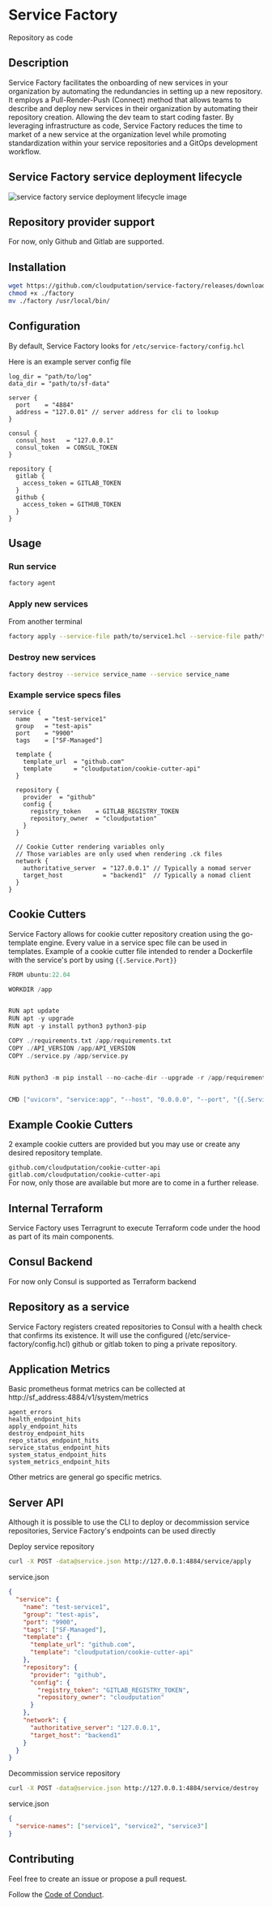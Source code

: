 # Service Factory
Repository as code

## Description
Service Factory facilitates the onboarding of new services in your organization by automating the redundancies in setting up a new repository.
It employs a Pull-Render-Push (Connect) method that allows teams to describe and deploy new services in their organization by automating their repository creation. Allowing the dev team to start coding faster. By leveraging infrastructure as code, Service Factory reduces the time to market of a new service at the organization level while promoting standardization within your service repositories and a GitOps development workflow.

## Service Factory service deployment lifecycle
![service factory service deployment lifecycle image](.release/docs/assets/Service_Factory_service_deployment_lifecycle.jpg)

## Repository provider support
For now, only Github and Gitlab are supported.

## Installation
```bash
wget https://github.com/cloudputation/service-factory/releases/download/${VERSION}/service-factory -O ./factory
chmod +x ./factory
mv ./factory /usr/local/bin/
```

## Configuration
By default, Service Factory looks for `/etc/service-factory/config.hcl`

Here is an example server config file
```hcl
log_dir = "path/to/log"
data_dir = "path/to/sf-data"

server {
  port    = "4884"
  address = "127.0.01" // server address for cli to lookup
}

consul {
  consul_host   = "127.0.0.1"
  consul_token  = CONSUL_TOKEN
}

repository {
  gitlab {
    access_token = GITLAB_TOKEN
  }
  github {
    access_token = GITHUB_TOKEN
  }
}
```

## Usage
### Run service
```bash
factory agent
```

### Apply new services
From another terminal
```bash
factory apply --service-file path/to/service1.hcl --service-file path/to/serviceN.hcl
```
### Destroy new services
```bash
factory destroy --service service_name --service service_name
```

### Example service specs files
```hcl
service {
  name    = "test-service1"
  group   = "test-apis"
  port    = "9900"
  tags    = ["SF-Managed"]

  template {
    template_url  = "github.com"
    template      = "cloudputation/cookie-cutter-api"
  }

  repository {
    provider  = "github"
    config {
      registry_token    = GITLAB_REGISTRY_TOKEN
      repository_owner  = "cloudputation"
    }
  }

  // Cookie Cutter rendering variables only
  // Those variables are only used when rendering .ck files
  network {
    authoritative_server  = "127.0.0.1" // Typically a nomad server
    target_host           = "backend1"  // Typically a nomad client
  }
}
```

## Cookie Cutters
Service Factory allows for cookie cutter repository creation using the go-template engine. Every value in a service spec file can be used in templates. Example of a cookie cutter file intended to render a Dockerfile with the service's port by using `{{.Service.Port}}`
```go
FROM ubuntu:22.04

WORKDIR /app


RUN apt update
RUN apt -y upgrade
RUN apt -y install python3 python3-pip

COPY ./requirements.txt /app/requirements.txt
COPY ./API_VERSION /app/API_VERSION
COPY ./service.py /app/service.py


RUN python3 -m pip install --no-cache-dir --upgrade -r /app/requirements.txt


CMD ["uvicorn", "service:app", "--host", "0.0.0.0", "--port", "{{.Service.Port}}"]

```
## Example Cookie Cutters
2 example cookie cutters are provided but you may use or create any desired repository template.

`github.com/cloudputation/cookie-cutter-api`<br>
`gitlab.com/cloudputation/cookie-cutter-api`<br>
For now, only those are available but more are to come in a further release.

## Internal Terraform
Service Factory uses Terragrunt to execute Terraform code under the hood as part of its main components.

## Consul Backend
For now only Consul is supported as Terraform backend

## Repository as a service
Service Factory registers created repositories to Consul with a health check that confirms its existence. It will use the configured (/etc/service-factory/config.hcl) github or gitlab token to ping a private repository.

## Application Metrics
Basic prometheus format metrics can be collected at http://sf_address:4884/v1/system/metrics

`agent_errors`<br>
`health_endpoint_hits`<br>
`apply_endpoint_hits`<br>
`destroy_endpoint_hits`<br>
`repo_status_endpoint_hits`<br>
`service_status_endpoint_hits`<br>
`system_status_endpoint_hits`<br>
`system_metrics_endpoint_hits`<br>

Other metrics are general go specific metrics.

## Server API
Although it is possible to use the CLI to deploy or decommission service repositories, Service Factory's endpoints can be used directly

Deploy service repository
```bash
curl -X POST -data@service.json http://127.0.0.1:4884/service/apply
```
service.json
```json
{
  "service": {
    "name": "test-service1",
    "group": "test-apis",
    "port": "9900",
    "tags": ["SF-Managed"],
    "template": {
      "template_url": "github.com",
      "template": "cloudputation/cookie-cutter-api"
    },
    "repository": {
      "provider": "github",
      "config": {
        "registry_token": "GITLAB_REGISTRY_TOKEN",
        "repository_owner": "cloudputation"
      }
    },
    "network": {
      "authoritative_server": "127.0.0.1",
      "target_host": "backend1"
    }
  }
}
```

Decommission service repository
```bash
curl -X POST -data@service.json http://127.0.0.1:4884/service/destroy
```
service.json
```json
{
  "service-names": ["service1", "service2", "service3"]
}
```

## Contributing

Feel free to create an issue or propose a pull request.

Follow the [Code of Conduct](CODE_OF_CONDUCT.md).
